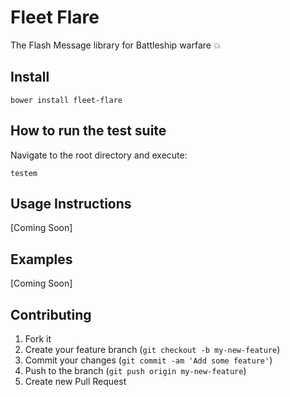 # Fleet Flare
The Flash Message library for Battleship warfare :boom:

## Install
`bower install fleet-flare`

## How to run the test suite
Navigate to the root directory and execute:  
```
testem
```

## Usage Instructions
[Coming Soon]

## Examples
[Coming Soon]

## Contributing
1. Fork it
2. Create your feature branch (`git checkout -b my-new-feature`)
3. Commit your changes (`git commit -am 'Add some feature'`)
4. Push to the branch (`git push origin my-new-feature`)
5. Create new Pull Request
